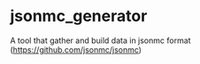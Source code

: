 # jsonmc_generator
A tool that gather and build data in jsonmc format (https://github.com/jsonmc/jsonmc)
